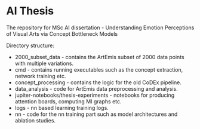 # AI Thesis 

The repository for MSc AI dissertation - Understanding Emotion Perceptions of Visual Arts via Concept Bottleneck Models

Directory structure:

- 2000_subset_data - contains the ArtEmis subset of 2000 data points with multiple variations.
- cmd - contains running executables such as the concept extraction, network training etc.
- concept_processing - contains the logic for the old CoDEx pipeline.
- data_analysis - code for ArtEmis data preprocessing and analysis.
- jupiter-notebooks/thesis-experiments - notebooks for producing attention boards, computing MI graphs etc.
- logs - nn based learning training logs.
- nn - code for the nn training part such as model architectures and ablation studies.






